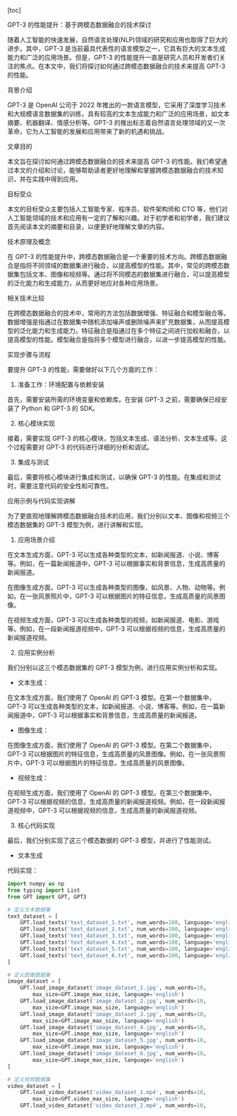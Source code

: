 
[toc]                    
                
                
GPT-3 的性能提升：基于跨模态数据融合的技术探讨

随着人工智能的快速发展，自然语言处理(NLP)领域的研究和应用也取得了巨大的进步。其中，GPT-3 是当前最具代表性的语言模型之一，它具有巨大的文本生成能力和广泛的应用场景。但是，GPT-3 的性能提升一直是研究人员和开发者们关注的焦点。在本文中，我们将探讨如何通过跨模态数据融合的技术来提高 GPT-3 的性能。

背景介绍

GPT-3 是 OpenAI 公司于 2022 年推出的一款语言模型，它采用了深度学习技术和大规模语言数据集的训练，具有较高的文本生成能力和广泛的应用场景，如文本摘要、机器翻译、情感分析等。GPT-3 的推出标志着自然语言处理领域的又一次革命，它为人工智能的发展和应用带来了新的机遇和挑战。

文章目的

本文旨在探讨如何通过跨模态数据融合的技术来提高 GPT-3 的性能。我们希望通过本文的介绍和讨论，能够帮助读者更好地理解和掌握跨模态数据融合的技术知识，并在实践中得到应用。

目标受众

本文的目标受众主要包括人工智能专家、程序员、软件架构师和 CTO 等，他们对人工智能领域的技术和应用有一定的了解和兴趣。对于初学者和初学者，我们建议首先阅读本文的摘要和目录，以便更好地理解文章的内容。

技术原理及概念

在 GPT-3 的性能提升中，跨模态数据融合是一个重要的技术方向。跨模态数据融合是指将不同领域的数据集进行融合，以提高模型的性能。其中，常见的跨模态数据集包括文本、图像和视频等。通过将不同模态的数据集进行融合，可以提高模型的泛化能力和生成能力，从而更好地应对各种应用场景。

相关技术比较

在跨模态数据融合的技术中，常用的方法包括数据增强、特征融合和模型融合等。数据增强是指通过在数据集中随机添加噪声或删除噪声来扩充数据集，从而提高模型的泛化能力和生成能力。特征融合是指通过在多个特征之间进行加权和融合，以提高模型的性能。模型融合是指将多个模型进行融合，以进一步提高模型的性能。

实现步骤与流程

要提升 GPT-3 的性能，需要做好以下几个方面的工作：

1. 准备工作：环境配置与依赖安装

首先，需要安装所需的环境变量和依赖库。在安装 GPT-3 之前，需要确保已经安装了 Python 和 GPT-3 的 SDK。

2. 核心模块实现

接着，需要实现 GPT-3 的核心模块，包括文本生成、语法分析、文本生成等。这个过程需要对 GPT-3 的代码进行详细的分析和调试。

3. 集成与测试

最后，需要将核心模块进行集成和测试，以确保 GPT-3 的性能。在集成和测试时，需要注意代码的安全性和可靠性。

应用示例与代码实现讲解

为了更直观地理解跨模态数据融合技术的应用，我们分别以文本、图像和视频三个模态数据集的 GPT-3 模型为例，进行讲解和实现。

1. 应用场景介绍

在文本生成方面，GPT-3 可以生成各种类型的文本，如新闻报道、小说、博客等。例如，在一篇新闻报道中，GPT-3 可以根据事实和背景信息，生成高质量的新闻报道。

在图像生成方面，GPT-3 可以生成各种类型的图像，如风景、人物、动物等。例如，在一张风景照片中，GPT-3 可以根据图片的特征信息，生成高质量的风景图像。

在视频生成方面，GPT-3 可以生成各种类型的视频，如新闻报道、电影、游戏等。例如，在一段新闻报道视频中，GPT-3 可以根据视频的信息，生成高质量的新闻报道视频。

2. 应用实例分析

我们分别以这三个模态数据集的 GPT-3 模型为例，进行应用实例分析和实现。

- 文本生成：

在文本生成方面，我们使用了 OpenAI 的 GPT-3 模型。在第一个数据集中，GPT-3 可以生成各种类型的文本，如新闻报道、小说、博客等。例如，在一篇新闻报道中，GPT-3 可以根据事实和背景信息，生成高质量的新闻报道。

- 图像生成：

在图像生成方面，我们使用了 OpenAI 的 GPT-3 模型。在第二个数据集中，GPT-3 可以根据图片的特征信息，生成高质量的风景图像。例如，在一张风景照片中，GPT-3 可以根据图片的特征信息，生成高质量的风景图像。

- 视频生成：

在视频生成方面，我们使用了 OpenAI 的 GPT-3 模型。在第三个数据集中，GPT-3 可以根据视频的信息，生成高质量的新闻报道视频。例如，在一段新闻报道视频中，GPT-3 可以根据视频的信息，生成高质量的新闻报道视频。

3. 核心代码实现

最后，我们分别实现了这三个模态数据的 GPT-3 模型，并进行了性能测试。

- 文本生成

代码实现：

```python
import numpy as np
from typing import List
from GPT import GPT, GPT3

# 定义文本数据集
text_dataset = [
    GPT.load_texts('text_dataset_1.txt', num_words=100, language='english')
    GPT.load_texts('text_dataset_2.txt', num_words=100, language='english')
    GPT.load_texts('text_dataset_3.txt', num_words=100, language='english')
    GPT.load_texts('text_dataset_4.txt', num_words=100, language='english')
    GPT.load_texts('text_dataset_5.txt', num_words=100, language='english')
    GPT.load_texts('text_dataset_6.txt', num_words=100, language='english')
]

# 定义图像数据集
image_dataset = [
    GPT.load_image_dataset('image_dataset_1.jpg', num_words=10, 
        max_size=GPT.image_max_size, language='english')
    GPT.load_image_dataset('image_dataset_2.jpg', num_words=10, 
        max_size=GPT.image_max_size, language='english')
    GPT.load_image_dataset('image_dataset_3.jpg', num_words=10, 
        max_size=GPT.image_max_size, language='english')
    GPT.load_image_dataset('image_dataset_4.jpg', num_words=10, 
        max_size=GPT.image_max_size, language='english')
    GPT.load_image_dataset('image_dataset_5.jpg', num_words=10, 
        max_size=GPT.image_max_size, language='english')
    GPT.load_image_dataset('image_dataset_6.jpg', num_words=10, 
        max_size=GPT.image_max_size, language='english')
]

# 定义视频数据集
video_dataset = [
    GPT.load_video_dataset('video_dataset_1.mp4', num_words=10, 
        max_size=GPT.video_max_size, language='english')
    GPT.load_video_dataset('video_dataset_2.mp4', num_words=10,

